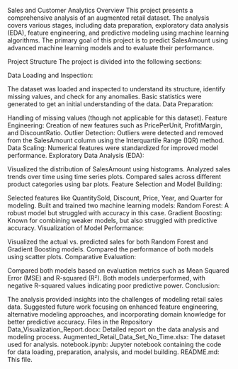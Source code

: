 Sales and Customer Analytics
Overview
This project presents a comprehensive analysis of an augmented retail dataset. The analysis covers various stages, including data preparation, exploratory data analysis (EDA), feature engineering, and predictive modeling using machine learning algorithms. The primary goal of this project is to predict SalesAmount using advanced machine learning models and to evaluate their performance.

Project Structure
The project is divided into the following sections:

Data Loading and Inspection:

The dataset was loaded and inspected to understand its structure, identify missing values, and check for any anomalies.
Basic statistics were generated to get an initial understanding of the data.
Data Preparation:

Handling of missing values (though not applicable for this dataset).
Feature Engineering: Creation of new features such as PricePerUnit, ProfitMargin, and DiscountRatio.
Outlier Detection: Outliers were detected and removed from the SalesAmount column using the Interquartile Range (IQR) method.
Data Scaling: Numerical features were standardized for improved model performance.
Exploratory Data Analysis (EDA):

Visualized the distribution of SalesAmount using histograms.
Analyzed sales trends over time using time series plots.
Compared sales across different product categories using bar plots.
Feature Selection and Model Building:

Selected features like QuantitySold, Discount, Price, Year, and Quarter for modeling.
Built and trained two machine learning models:
Random Forest: A robust model but struggled with accuracy in this case.
Gradient Boosting: Known for combining weaker models, but also struggled with predictive accuracy.
Visualization of Model Performance:

Visualized the actual vs. predicted sales for both Random Forest and Gradient Boosting models.
Compared the performance of both models using scatter plots.
Comparative Evaluation:

Compared both models based on evaluation metrics such as Mean Squared Error (MSE) and R-squared (R²).
Both models underperformed, with negative R-squared values indicating poor predictive power.
Conclusion:

The analysis provided insights into the challenges of modeling retail sales data.
Suggested future work focusing on enhanced feature engineering, alternative modeling approaches, and incorporating domain knowledge for better predictive accuracy.
Files in the Repository
Data_Visualization_Report.docx: Detailed report on the data analysis and modeling process.
Augmented_Retail_Data_Set_No_Time.xlsx: The dataset used for analysis.
notebook.ipynb: Jupyter notebook containing the code for data loading, preparation, analysis, and model building.
README.md: This file.
